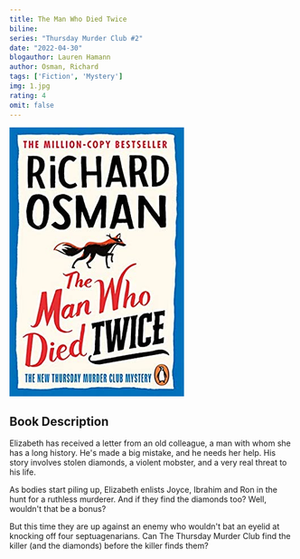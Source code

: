 ```yaml
---
title: The Man Who Died Twice
biline:
series: "Thursday Murder Club #2"
date: "2022-04-30"
blogauthor: Lauren Hamann
author: Osman, Richard
tags: ['Fiction', 'Mystery']
img: 1.jpg
rating: 4
omit: false
---
```


![Book Cover](1.jpg)

## Book Description

Elizabeth has received a letter from an old colleague, a man with whom she has a long history. He's made a big mistake, and he needs her help. His story involves stolen diamonds, a violent mobster, and a very real threat to his life.

As bodies start piling up, Elizabeth enlists Joyce, Ibrahim and Ron in the hunt for a ruthless murderer. And if they find the diamonds too? Well, wouldn't that be a bonus?

But this time they are up against an enemy who wouldn't bat an eyelid at knocking off four septuagenarians. Can The Thursday Murder Club find the killer (and the diamonds) before the killer finds them?
